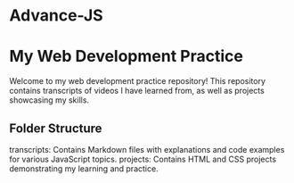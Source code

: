# Advance-JS

# My Web Development Practice

Welcome to my web development practice repository! This repository contains transcripts of videos I have learned from, as well as projects showcasing my skills.

## Folder Structure
transcripts: Contains Markdown files with explanations and code examples for various JavaScript topics.
projects: Contains HTML and CSS projects demonstrating my learning and practice.


